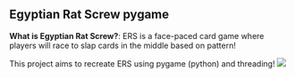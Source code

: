 ## Egyptian Rat Screw pygame
**What is Egyptian Rat Screw?**: 
ERS is a face-paced card game where players will race to slap cards in the middle based on pattern!

This project aims to recreate ERS using pygame (python) and threading!
![](https://github.com/rodgiee/ERS-Project/blob/pyinstaller/read_images/ERS-demo-modified_v2.gif)

